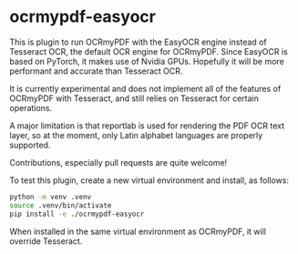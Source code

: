 # ocrmypdf-easyocr

This is plugin to run OCRmyPDF with the EasyOCR engine instead of Tesseract OCR,
the default OCR engine for OCRmyPDF. Since EasyOCR is based on PyTorch, it makes
use of Nvidia GPUs. Hopefully it will be more performant and accurate than Tesseract OCR.

It is currently experimental and does not implement all of the features of
OCRmyPDF with Tesseract, and still relies on Tesseract for certain operations.

A major limitation is that reportlab is used for rendering the PDF OCR text layer,
so at the moment, only Latin alphabet languages are properly supported.

Contributions, especially pull requests are quite welcome!

To test this plugin, create a new virtual environment and install, as follows:

```bash
python -m venv .venv
source .venv/bin/activate
pip install -e ./ocrmypdf-easyocr
```

When installed in the same virtual environment as OCRmyPDF, it will override Tesseract.
